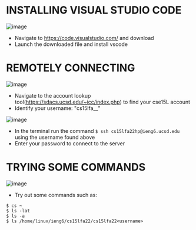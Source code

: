 # INSTALLING VISUAL STUDIO CODE



![image](https://user-images.githubusercontent.com/114262093/193373251-babb9c46-64ee-4528-8a79-39b77f4dd1ca.png)

* Navigate to https://code.visualstudio.com/ and download
* Launch the downloaded file and install vscode






# REMOTELY CONNECTING



![image](https://user-images.githubusercontent.com/114262093/193374575-7238070b-a6be-4d85-8c48-8a0ba54f5c47.png)

* Navigate to the account lookup tool(https://sdacs.ucsd.edu/~icc/index.php) to find your cse15L account
* Identify your username: "cs15lfa__"

![image](https://user-images.githubusercontent.com/114262093/193374327-a18f6da7-abf0-4afa-9991-4d7ba2fb3411.png)

* In the terminal run the command `$ ssh cs15lfa22hp@ieng6.ucsd.edu` using the username found above
* Enter your password to connect to the server




# TRYING SOME COMMANDS


![image](https://user-images.githubusercontent.com/114262093/193375572-3dc2c488-81ed-4e4d-8f00-1c8353d6829d.png)

* Try out some commands such as: 

```
$ cs ~
$ ls -lat
$ ls -a
$ ls /home/linux/ieng6/cs15lfa22/cs15lfa22<username>
```
